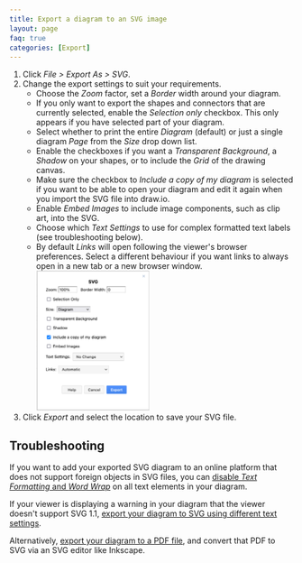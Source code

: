 ```yaml
---
title: Export a diagram to an SVG image
layout: page
faq: true
categories: [Export]
---
```


1. Click _File > Export As > SVG_.
2. Change the export settings to suit your requirements.
   * Choose the _Zoom_ factor, set a _Border_ width around your diagram.
   * If you only want to export the shapes and connectors that are currently selected, enable the _Selection only_ checkbox. This only appears if you have selected part of your diagram.
   * Select whether to print the entire _Diagram_ (default) or just a single diagram _Page_ from the _Size_ drop down list.
   * Enable the checkboxes if you want a _Transparent Background_, a _Shadow_ on your shapes, or to include the _Grid_ of the drawing canvas. 
   * Make sure the checkbox to _Include a copy of my diagram_ is selected if you want to be able to open your diagram and edit it again when you import the SVG file into draw.io. 
   * Enable _Embed Images_ to include image components, such as clip art, into the SVG.
   * Choose which _Text Settings_ to use for complex formatted text labels (see troubleshooting below). 
   * By default _Links_ will open following the viewer's browser preferences. Select a different behaviour if you want links to always open in a new tab or a new browser window.
   <br /><img src="/assets/img/blog/export-svg-options.png" style="width=100%;max-width:200px;height:auto;" alt="Choose the export settings for the SVG image">
3. Click _Export_ and select the location to save your SVG file.

## Troubleshooting 

If you want to add your exported SVG diagram to an online platform that does not support foreign objects in SVG files, you can [disable _Text Formatting_ and _Word Wrap_](/blog/diagrams-in-wordpress.html) on all text elements in your diagram.

If your viewer is displaying a warning in your diagram that the viewer doesn't support SVG 1.1, [export your diagram to SVG using different text settings](/doc/faq/svg-export-text-problems.html). 

Alternatively, [export your diagram to a PDF file](/doc/faq/export-to-pdf.html), and convert that PDF to SVG via an SVG editor like Inkscape.